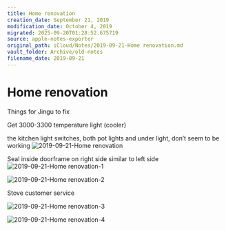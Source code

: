 ```yaml
---
title: Home renovation
creation_date: September 21, 2019
modification_date: October 4, 2019
migrated: 2025-09-20T01:28:52.675719
source: apple-notes-exporter
original_path: iCloud/Notes/2019-09-21-Home renovation.md
vault_folder: Archive/old-notes
filename_date: 2019-09-21
---
```



# Home renovation

Things for Jingu to fix

Get 3000-3300 temperature light (cooler)

the kitchen light switches, both pot lights and under light, don’t seem to be working
![2019-09-21-Home renovation](images/2019-09-21-Home%20renovation.jpeg)

Seal inside doorframe on right side similar to left side 
![2019-09-21-Home renovation-1](images/2019-09-21-Home%20renovation-1.jpeg)

![2019-09-21-Home renovation-2](images/2019-09-21-Home%20renovation-2.jpeg)

Stove customer service 

![2019-09-21-Home renovation-3](images/2019-09-21-Home%20renovation-3.jpeg)

![2019-09-21-Home renovation-4](images/2019-09-21-Home%20renovation-4.jpeg)

